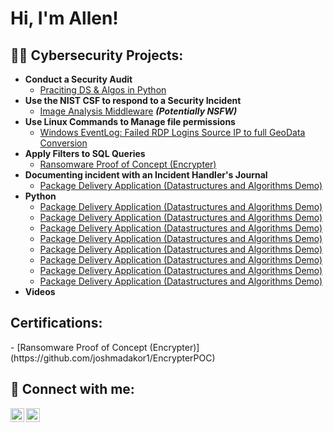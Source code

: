 <h1>Hi, I'm Allen!
<h2>👨‍💻 Cybersecurity Projects:</h2>

- <b>Conduct a Security Audit</b>
  - [Praciting DS & Algos in Python](https://github.com/joshmadakor1/Algorithms-Practice)
- <b>Use the NIST CSF to respond to a Security Incident</b>
  - [Image Analysis Middleware](https://github.com/joshmadakor1/4chan-Image-Analysis-Middleware-C964) <b><i>(Potentially NSFW)</b></i>
- <b>Use Linux Commands to Manage file permissions</b>
  - [Windows EventLog: Failed RDP Logins Source IP to full GeoData Conversion](https://github.com/joshmadakor1/Sentinel-Lab)
- <b>Apply Filters to SQL Queries</b>
  - [Ransomware Proof of Concept (Encrypter)](https://github.com/joshmadakor1/EncrypterPOC)
- <b>Documenting incident with an Incident Handler's Journal</b>
  - [Package Delivery Application (Datastructures and Algorithms Demo)](https://github.com/joshmadakor1/Package-Delivery-Pathfinding-Algorithm)
- <b>Python</b>
  - [Package Delivery Application (Datastructures and Algorithms Demo)](https://github.com/joshmadakor1/Package-Delivery-Pathfinding-Algorithm)
  - [Package Delivery Application (Datastructures and Algorithms Demo)](https://github.com/joshmadakor1/Package-Delivery-Pathfinding-Algorithm)
  - [Package Delivery Application (Datastructures and Algorithms Demo)](https://github.com/joshmadakor1/Package-Delivery-Pathfinding-Algorithm)
  - [Package Delivery Application (Datastructures and Algorithms Demo)](https://github.com/joshmadakor1/Package-Delivery-Pathfinding-Algorithm)
  - [Package Delivery Application (Datastructures and Algorithms Demo)](https://github.com/joshmadakor1/Package-Delivery-Pathfinding-Algorithm)
  - [Package Delivery Application (Datastructures and Algorithms Demo)](https://github.com/joshmadakor1/Package-Delivery-Pathfinding-Algorithm)
  - [Package Delivery Application (Datastructures and Algorithms Demo)](https://github.com/joshmadakor1/Package-Delivery-Pathfinding-Algorithm)
  - [Package Delivery Application (Datastructures and Algorithms Demo)](https://github.com/joshmadakor1/Package-Delivery-Pathfinding-Algorithm)
- <b>Videos</b>

<h2>Certifications:</h2>
  - [Ransomware Proof of Concept (Encrypter)](https://github.com/joshmadakor1/EncrypterPOC)

<h2> 🤳 Connect with me:</h2>
  
[<img align="left" alt="allen-mulbah-301aba259| LinkedIn" width="22px" src="https://cdn.jsdelivr.net/npm/simple-icons@v3/icons/linkedin.svg" />][linkedin]
[<img align="left" alt="allenmmulbahsr | Facebook" width="22px" src="https://cdn.jsdelivr.net/npm/simple-icons@v3/icons/facebook.svg" />][facebook]

[facebook]:  https://web.facebook.com/allenmmulbahsr
[linkedin]:  https://www.linkedin.com/in/allen-mulbah-301aba259/

<!--
**allenmulbah/allenmulbah** is a ✨ _special_ ✨ repository because its `README.md` (this file) appears on your GitHub profile.

Here are some ideas to get you started:

- 🔭 I’m currently working on ...
- 🌱 I’m currently learning ...
- 👯 I’m looking to collaborate on ...
- 🤔 I’m looking for help with ...
- 💬 Ask me about ...
- 📫 How to reach me: ...
- 😄 Pronouns: ...
- ⚡ Fun fact: ...
-->
